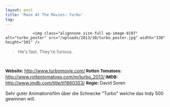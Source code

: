 ```yaml
---
layout: post
title: 'Maze At The Movies: Turbo'
tag: 
---
```



                <img class="alignnone size-full wp-image-8107" alt="turbo_poster" src="/uploads/2013/10/turbo_poster.jpg" width="338" height="501" />
<blockquote>He's fast. They're furious.</blockquote>
<img class="alignnone size-full wp-image-5898" title="movie_review_5stars" alt="" src="/uploads/2010/02/movie_review_5stars.png" width="75" height="15" />
<p><strong style="font-size: 13px; line-height: 19px;">Website: </strong><a href="http://www.turbomovie.com/"><a href="http://www.turbomovie.com/">http://www.turbomovie.com/</a></a><strong style="font-size: 13px; line-height: 19px;">
</strong><strong style="font-size: 13px; line-height: 19px;">Rotten Tomatoes: </strong><a href="http://www.rottentomatoes.com/m/turbo_2013/"><a href="http://www.rottentomatoes.com/m/turbo_2013/">http://www.rottentomatoes.com/m/turbo_2013/</a></a><strong style="font-size: 13px; line-height: 19px;">
</strong><strong style="font-size: 13px; line-height: 19px;">IMDB: </strong><a href="http://www.imdb.com/title/tt1860353/?ref_=fn_al_tt_1"><a href="http://www.imdb.com/title/tt1860353/">http://www.imdb.com/title/tt1860353/</a>
</a><strong style="font-size: 13px; line-height: 19px;">Regie: </strong>David Soren</p>
<p>Sehr guter Animationsfilm über die Schnecke &quot;Turbo&quot; welche das Indy 500 gewinnen will.</p>
            
